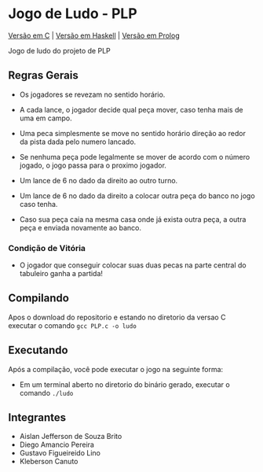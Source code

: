 # Jogo de Ludo - PLP

[Versão em C](https://github.com/DiegoAmancio/PLP-Game/tree/master/versao%20C) |
[Versão em Haskell](#) |
[Versão em Prolog](#)

Jogo de ludo do projeto de PLP

## Regras Gerais

* Os jogadores se revezam no sentido horário.

* A cada lance, o jogador decide qual peça mover, caso tenha mais de
uma em campo.

* Uma peca simplesmente se move no sentido horário direção ao redor da pista dada pelo numero lancado.

* Se nenhuma peça pode legalmente se mover de acordo com o número jogado, o jogo passa para o proximo jogador.

* Um lance de 6 no dado da direito ao outro turno.

* Um lance de 6 no dado da direito a colocar outra peça do banco no jogo caso tenha.

* Caso sua peça caia na mesma casa onde já exista outra peça, a outra peça e enviada novamente ao banco.

### Condição de Vitória

* O jogador que conseguir colocar suas duas pecas na parte central do tabuleiro ganha a partida!

## Compilando

Apos o download do repositorio e estando no diretorio da versao C executar o comando `gcc PLP.c -o ludo`

## Executando

Após a compilação, você pode executar o jogo na seguinte forma:
* Em um terminal aberto no diretorio do binário gerado, executar o comando `./ludo`

## Integrantes

* Aislan Jefferson de Souza Brito
* Diego Amancio Pereira
* Gustavo Figueireido Lino
* Kleberson Canuto
